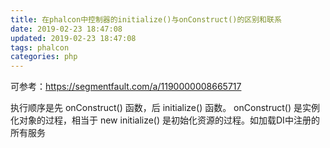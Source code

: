 ```yaml
---
title: 在phalcon中控制器的initialize()与onConstruct()的区别和联系
date: 2019-02-23 18:47:08
updated: 2019-02-23 18:47:08
tags: phalcon
categories: php
---
```


可参考：https://segmentfault.com/a/1190000008665717

执行顺序是先 onConstruct() 函数，后 initialize() 函数。
onConstruct() 是实例化对象的过程，相当于 new
initialize() 是初始化资源的过程。如加载DI中注册的所有服务

